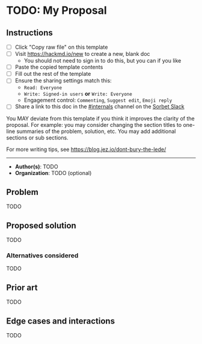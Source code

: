 # TODO: My Proposal

## Instructions

- [ ] Click "Copy raw file" on this template
- [ ] Visit <https://hackmd.io/new> to create a new, blank doc
  - You should not need to sign in to do this, but you can if you like
- [ ] Paste the copied template contents
- [ ] Fill out the rest of the template
- [ ] Ensure the sharing settings match this:
  - `Read: Everyone`
  - `Write: Signed-in users` **or** `Write: Everyone`
  - Engagement control: `Commenting`, `Suggest edit`, `Emoji reply`
- [ ] Share a link to this doc in the [#internals](https://sorbet-ruby.slack.com/archives/CFT8Y4909) channel on the [Sorbet Slack](https://sorbet.org/slack)

You MAY deviate from this template if you think it improves the clarity of the
proposal. For example: you may consider changing the section titles to one-line
summaries of the problem, solution, etc. You may add additional sections or sub
sections.

For more writing tips, see <https://blog.jez.io/dont-bury-the-lede/>

- - - - -

- **Author(s)**: TODO
- **Organization**: TODO (optional)

## Problem

<!--
  What is the problem?

  Be as SPECIFIC and as CONCRETE as possible. The point of a design proposal is
  to make sure we've thought things through from all angles. Reviewers will
  suggest all sorts of alternative solutions. If the problem statement is
  misrepresented, inaccurate, or incomplete, these alternatives will not
  actually solve the problem, and you'll have to further explain the problem.
-->

TODO

## Proposed solution

<!--
  What's the best solution, and why?

  The proposal should pick one solution and defend it. You should be the biggest
  advocate of your feature: justify and motivate why this particular approach is
  better than all the rest. In particular, it usually makes sense to **state
  hypothetical alternative solutions**, and compare why the chosen solution is
  better.
-->

TODO

### Alternatives considered

TODO

## Prior art

<!--
  How do other projects (type checkers, compilers, IDEs, language runtimes,
  etc.) solve this problem?

  To prove you've done your research, list prior art. For example, is there a
  similar feature in TypeScript or some other widely-used gradual type system?
  Does another IDE have a comparable editor feature? Thorough, compelling
  background and prior art is one of the best ways to argue in favor of your
  proposal. It shows that you've invested time and effort to come up with a
  feature that improves on existing work, rather than invents something entirely
  without precedent.
-->

TODO

## Edge cases and interactions

<!--
  How does this feature interact or overlap with other Sorbet features?

  Having multiple, overlapping ways of doing something causes confusion, because
  people will ask, "which should I use?" For example of what not to do, see to
  what lengths the docs have to go through to explain the [difference between
  `T.class_of` and `T::Class`]. Lengthy, confusing explanations are what we want
  to avoid in new features.

  Most of the time, new type system features are complicated by how they
  interact with subtyping, with generics, or with both of those. Be sure to call
  out such interactions for changes to the type system itself. For changes to
  `sorbet-runtime`, be aware that [Sorbet erases generics at runtime]. Runtime
  changes cannot rely on the runtime checks having access to the same
  information that the static checker does.
-->

TODO

